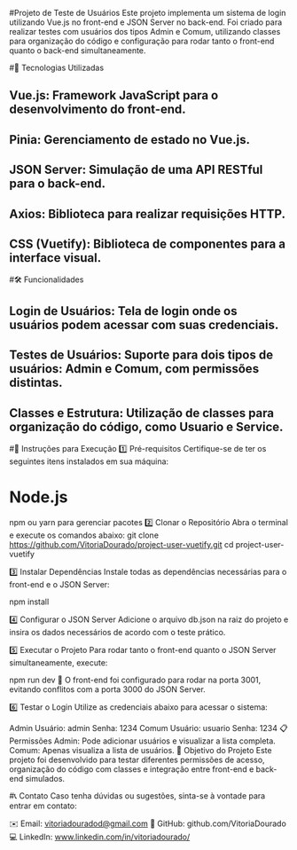 #Projeto de Teste de Usuários
Este projeto implementa um sistema de login utilizando Vue.js no front-end e JSON Server no back-end. Foi criado para realizar testes com usuários dos tipos Admin e Comum, utilizando classes para organização do código e configuração para rodar tanto o front-end quanto o back-end simultaneamente.

#🚀 Tecnologias Utilizadas
## Vue.js: Framework JavaScript para o desenvolvimento do front-end.
## Pinia: Gerenciamento de estado no Vue.js.
## JSON Server: Simulação de uma API RESTful para o back-end.
## Axios: Biblioteca para realizar requisições HTTP.
## CSS (Vuetify): Biblioteca de componentes para a interface visual.

#🛠️ Funcionalidades
## Login de Usuários: Tela de login onde os usuários podem acessar com suas credenciais.
## Testes de Usuários: Suporte para dois tipos de usuários: Admin e Comum, com permissões distintas.
## Classes e Estrutura: Utilização de classes para organização do código, como Usuario e Service.

#📖 Instruções para Execução
1️⃣ Pré-requisitos
Certifique-se de ter os seguintes itens instalados em sua máquina:

# Node.js
npm ou yarn para gerenciar pacotes
2️⃣ Clonar o Repositório
Abra o terminal e execute os comandos abaixo:
git clone https://github.com/VitoriaDourado/project-user-vuetify.git
cd project-user-vuetify

3️⃣ Instalar Dependências
Instale todas as dependências necessárias para o front-end e o JSON Server:

npm install

4️⃣ Configurar o JSON Server
Adicione o arquivo db.json na raiz do projeto e insira os dados necessários de acordo com o teste prático.

5️⃣ Executar o Projeto
Para rodar tanto o front-end quanto o JSON Server simultaneamente, execute:

npm run dev
📌 O front-end foi configurado para rodar na porta 3001, evitando conflitos com a porta 3000 do JSON Server.

6️⃣ Testar o Login
Utilize as credenciais abaixo para acessar o sistema:

Admin
Usuário: admin
Senha: 1234
Comum
Usuário: usuario
Senha: 1234
📋 Permissões
Admin: Pode adicionar usuários e visualizar a lista completa.
Comum: Apenas visualiza a lista de usuários.
🎯 Objetivo do Projeto
Este projeto foi desenvolvido para testar diferentes permissões de acesso, organização do código com classes e integração entre front-end e back-end simulados.

#📞 Contato
Caso tenha dúvidas ou sugestões, sinta-se à vontade para entrar em contato:

✉️ Email: vitoriadouradod@gmail.com
📂 GitHub: github.com/VitoriaDourado
💻 LinkedIn: www.linkedin.com/in/vitoriadourado/
